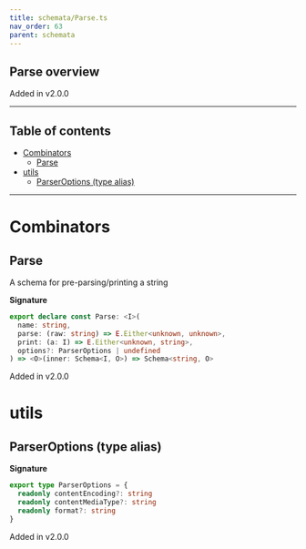 ```yaml
---
title: schemata/Parse.ts
nav_order: 63
parent: schemata
---
```


## Parse overview

Added in v2.0.0

---

<h2 class="text-delta">Table of contents</h2>

- [Combinators](#combinators)
  - [Parse](#parse)
- [utils](#utils)
  - [ParserOptions (type alias)](#parseroptions-type-alias)

---

# Combinators

## Parse

A schema for pre-parsing/printing a string

**Signature**

```ts
export declare const Parse: <I>(
  name: string,
  parse: (raw: string) => E.Either<unknown, unknown>,
  print: (a: I) => E.Either<unknown, string>,
  options?: ParserOptions | undefined
) => <O>(inner: Schema<I, O>) => Schema<string, O>
```

Added in v2.0.0

# utils

## ParserOptions (type alias)

**Signature**

```ts
export type ParserOptions = {
  readonly contentEncoding?: string
  readonly contentMediaType?: string
  readonly format?: string
}
```

Added in v2.0.0
